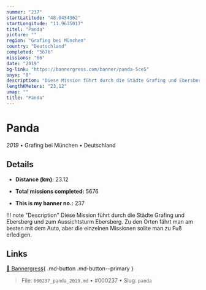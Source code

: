 ```yaml
---
nummer: "237"
startLatitude: "48.0454362"
startLongitude: "11.9635017"
titel: "Panda"
picture: ""
region: "Grafing bei München"
country: "Deutschland"
completed: "5676"
missions: "66"
date: "2019"
bg-link: "https://bannergress.com/banner/panda-5ce5"
onyx: "0"
description: "Diese Mission führt durch die Städte Grafing und Ebersberg und zum Aussichtsturm Ebersberg. Zu den Orten fährt man am besten mit dem Auto, aber die einzelnen Missionen sollte man zu Fuß erledigen."
lengthKMeters: "23,12"
umap: ""
title: "Panda"
---
```

# Panda

*2019* • Grafing bei München • Deutschland



## Details
- **Distance (km):** 23.12

- **Total missions completed:** 5676
- **This is my banner no.:** 237


!!! note "Description"
    Diese Mission führt durch die Städte Grafing und Ebersberg und zum Aussichtsturm Ebersberg. Zu den Orten fährt man am besten mit dem Auto, aber die einzelnen Missionen sollte man zu Fuß erledigen.



## Links
[🔗 Bannergress](https://bannergress.com/banner/panda-5ce5){ .md-button .md-button--primary }



> File: `000237_panda_2019.md` • #000237 • Slug: `panda`
